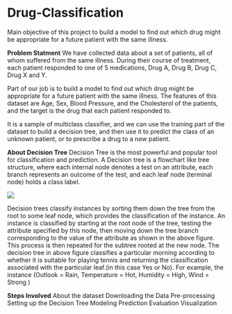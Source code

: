 # Drug-Classification
Main objective of this project to build a model to find out which drug might be appropriate for a future patient with the same illness.

**Problem Statment**
We have collected data about a set of patients, all of whom suffered from the same illness. During their course of treatment, each patient responded to one of 5 medications, Drug A, Drug B, Drug C, Drug X and Y.

Part of our job is to build a model to find out which drug might be appropriate for a future patient with the same illness. The features of this dataset are Age, Sex, Blood Pressure, and the Cholesterol of the patients, and the target is the drug that each patient responded to.

It is a sample of multiclass classifier, and we can use the training part of the dataset to build a decision tree, and then use it to predict the class of an unknown patient, or to prescribe a drug to a new patient.


**About Decision Tree**
Decision Tree is the most powerful and popular tool for classification and prediction. A Decision tree is a flowchart like tree structure, where each internal node denotes a test on an attribute, each branch represents an outcome of the test, and each leaf node (terminal node) holds a class label.

<img src="https://media.geeksforgeeks.org/wp-content/cdn-uploads/Decision_Tree-2.png">

Decision trees classify instances by sorting them down the tree from the root to some leaf node, which provides the classification of the instance. An instance is classified by starting at the root node of the tree, testing the attribute specified by this node, then moving down the tree branch corresponding to the value of the attribute as shown in the above figure. This process is then repeated for the subtree rooted at the new node. 
The decision tree in above figure classifies a particular morning according to whether it is suitable for playing tennis and returning the classification associated with the particular leaf.(in this case Yes or No). 
For example, the instance (Outlook = Rain, Temperature = Hot, Humidity = High, Wind = Strong )


**Steps Involved**
About the dataset
Downloading the Data
Pre-processing
Setting up the Decision Tree
Modeling
Prediction
Evaluation
Visualization
